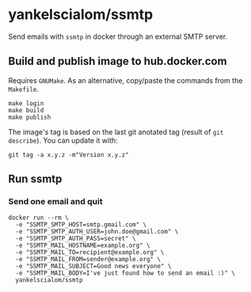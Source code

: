 yankelscialom/ssmtp
==================
Send emails with `ssmtp` in docker through an external SMTP server.

Build and publish image to hub.docker.com
---------------------------------------
Requires `GNUMake`. As an alternative, copy/paste the commands from the `Makefile`.
```
make login
make build
make publish
```

The image's tag is based on the last git anotated tag (result of `git describe`). You can update it with:
```
git tag -a x.y.z -m"Version x.y.z"
```

Run ssmtp
---------

### Send one email and quit
```
docker run --rm \
  -e "SSMTP_SMTP_HOST=smtp.gmail.com" \
  -e "SSMTP_SMTP_AUTH_USER=john.doe@gmail.com" \
  -e "SSMTP_SMTP_AUTH_PASS=secret" \
  -e "SSMTP_MAIL_HOSTNAME=example.org" \
  -e "SSMTP_MAIL_TO=recipient@example.org" \
  -e "SSMTP_MAIL_FROM=sender@example.org" \
  -e "SSMTP_MAIL_SUBJECT=Good news everyone" \
  -e "SSMTP_MAIL_BODY=I've just found how to send an email :)" \
  yankelscialom/ssmtp
```
